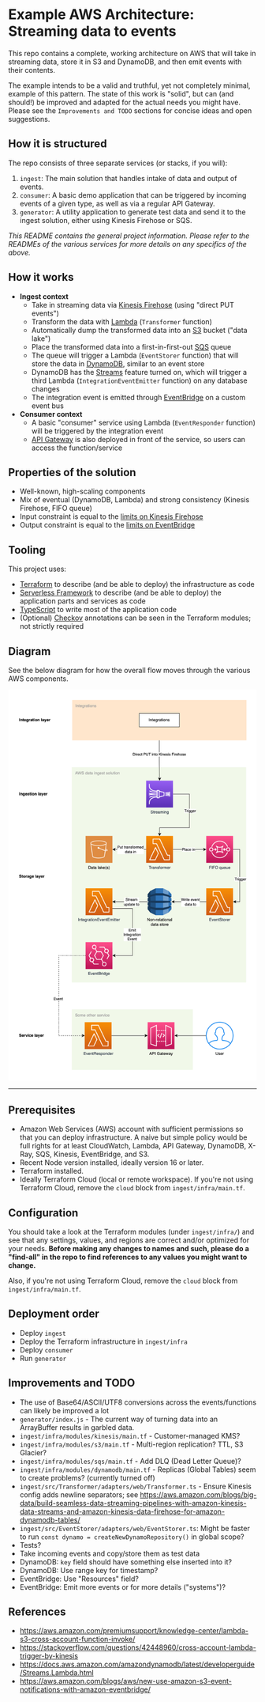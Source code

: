 # Example AWS Architecture: Streaming data to events

This repo contains a complete, working architecture on AWS that will take in streaming data, store it in S3 and DynamoDB, and then emit events with their contents.

The example intends to be a valid and truthful, yet not completely minimal, example of this pattern. The state of this work is "solid", but can (and should!) be improved and adapted for the actual needs you might have. Please see the `Improvements and TODO` sections for concise ideas and open suggestions.

## How it is structured

The repo consists of three separate services (or stacks, if you will):

1. `ingest`: The main solution that handles intake of data and output of events.
2. `consumer`: A basic demo application that can be triggered by incoming events of a given type, as well as via a regular API Gateway.
3. `generator`: A utility application to generate test data and send it to the ingest solution, either using Kinesis Firehose or SQS.

_This README contains the general project information. Please refer to the READMEs of the various services for more details on any specifics of the above._

## How it works

- **Ingest context**
  - Take in streaming data via [Kinesis Firehose](https://aws.amazon.com/kinesis/data-firehose/) (using "direct PUT events")
  - Transform the data with [Lambda](https://aws.amazon.com/lambda/) (`Transformer` function)
  - Automatically dump the transformed data into an [S3](https://aws.amazon.com/s3/) bucket ("data lake")
  - Place the transformed data into a first-in-first-out [SQS](https://aws.amazon.com/sqs/) queue
  - The queue will trigger a Lambda (`EventStorer` function) that will store the data in [DynamoDB](https://aws.amazon.com/dynamodb/), similar to an event store
  - DynamoDB has the [Streams](https://aws.amazon.com/blogs/database/dynamodb-streams-use-cases-and-design-patterns/) feature turned on, which will trigger a third Lambda (`IntegrationEventEmitter` function) on any database changes
  - The integration event is emitted through [EventBridge](https://aws.amazon.com/eventbridge/) on a custom event bus
- **Consumer context**
  - A basic "consumer" service using Lambda (`EventResponder` function) will be triggered by the integration event
  - [API Gateway](https://aws.amazon.com/api-gateway/) is also deployed in front of the service, so users can access the function/service

## Properties of the solution

- Well-known, high-scaling components
- Mix of eventual (DynamoDB, Lambda) and strong consistency (Kinesis Firehose, FIFO queue)
- Input constraint is equal to the [limits on Kinesis Firehose](https://docs.aws.amazon.com/firehose/latest/dev/limits.html)
- Output constraint is equal to the [limits on EventBridge](https://docs.aws.amazon.com/eventbridge/latest/userguide/eb-quota.html)

## Tooling

This project uses:

- [Terraform](https://www.terraform.io) to describe (and be able to deploy) the infrastructure as code
- [Serverless Framework](https://www.serverless.com) to describe (and be able to deploy) the application parts and services as code
- [TypeScript](https://www.typescriptlang.org) to write most of the application code
- (Optional) [Checkov](https://www.checkov.io) annotations can be seen in the Terraform modules; not strictly required

## Diagram

See the below diagram for how the overall flow moves through the various AWS components.

![Diagram](./diagrams/data-to-events-diagram.png)

---

## Prerequisites

- Amazon Web Services (AWS) account with sufficient permissions so that you can deploy infrastructure. A naive but simple policy would be full rights for at least CloudWatch, Lambda, API Gateway, DynamoDB, X-Ray, SQS, Kinesis, EventBridge, and S3.
- Recent Node version installed, ideally version 16 or later.
- Terraform installed.
- Ideally Terraform Cloud (local or remote workspace). If you're not using Terraform Cloud, remove the `cloud` block from `ingest/infra/main.tf`.

## Configuration

You should take a look at the Terraform modules (under `ingest/infra/`) and see that any settings, values, and regions are correct and/or optimized for your needs. **Before making any changes to names and such, please do a "find-all" in the repo to find references to any values you might want to change.**

Also, if you're not using Terraform Cloud, remove the `cloud` block from `ingest/infra/main.tf`.

## Deployment order

- Deploy `ingest`
- Deploy the Terraform infrastructure in `ingest/infra`
- Deploy `consumer`
- Run `generator`

## Improvements and TODO

- The use of Base64/ASCII/UTF8 conversions across the events/functions can likely be improved a lot
- `generator/index.js` - The current way of turning data into an ArrayBuffer results in garbled data.
- `ingest/infra/modules/kinesis/main.tf` - Customer-managed KMS?
- `ingest/infra/modules/s3/main.tf` - Multi-region replication? TTL, S3 Glacier?
- `ingest/infra/modules/sqs/main.tf` - Add DLQ (Dead Letter Queue)?
- `ingest/infra/modules/dynamodb/main.tf` - Replicas (Global Tables) seem to create problems? (currently turned off)
- `ingest/src/Transformer/adapters/web/Transformer.ts` - Ensure Kinesis config adds newline separators; see https://aws.amazon.com/blogs/big-data/build-seamless-data-streaming-pipelines-with-amazon-kinesis-data-streams-and-amazon-kinesis-data-firehose-for-amazon-dynamodb-tables/
- `ingest/src/EventStorer/adapters/web/EventStorer.ts`: Might be faster to run `const dynamo = createNewDynamoRepository()` in global scope?
- Tests?
- Take incoming events and copy/store them as test data
- DynamoDB: `key` field should have something else inserted into it?
- DynamoDB: Use range key for timestamp?
- EventBridge: Use "Resources" field?
- EventBridge: Emit more events or for more details ("systems")?

## References

- https://aws.amazon.com/premiumsupport/knowledge-center/lambda-s3-cross-account-function-invoke/
- https://stackoverflow.com/questions/42448960/cross-account-lambda-trigger-by-kinesis
- https://docs.aws.amazon.com/amazondynamodb/latest/developerguide/Streams.Lambda.html
- https://aws.amazon.com/blogs/aws/new-use-amazon-s3-event-notifications-with-amazon-eventbridge/
